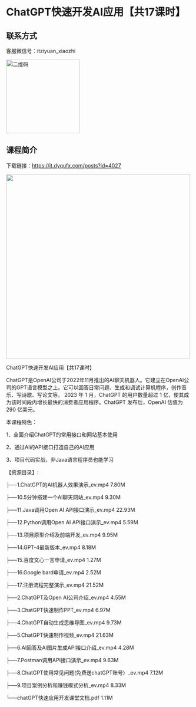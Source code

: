 # ChatGPT快速开发AI应用【共17课时】

## 联系方式

客服微信号：itziyuan_xiaozhi

<img src="https://ziyuanyun.oss-cn-guangzhou.aliyuncs.com/common/20240614073449/666b82192834a.jpg" width="200" height="200" alt="二维码">

## 课程简介

下载链接：https://it.dyqufx.com/posts?id=4027

<img src="https://ziyuanyun.oss-cn-guangzhou.aliyuncs.com/yun/20240515185552/664494b8d9048.jpg" width="500" alt="">

  ChatGPT快速开发AI应用【共17课时】



 ChatGPT是OpenAI公司于2022年11月推出的AI聊天机器人。它建立在OpenAI公司的GPT语言模型之上。它可以回答日常问题、生成和调试计算机程序，创作音乐、写诗歌、写论文等。 2023 年 1 月，ChatGPT 的用户数量超过 1 亿，使其成为该时间段内增长最快的消费者应用程序。ChatGPT 发布后，OpenAI 估值为290 亿美元。

 本课程特色：

 1、全面介绍ChatGPT的常用接口和网站基本使用

 2、通过AI的API接口打造自己的AI应用

 3、项目代码实战，非Java语言程序员也能学习

 【资源目录】:

 ├──1.ChatGPT的AI机器人效果演示_ev.mp4 7.80M

 ├──10.5分钟搭建一个AI聊天网站_ev.mp4 9.30M

 ├──11.Java调用Open AI API接口演示_ev.mp4 22.93M

 ├──12.Python调用Open AI API接口演示_ev.mp4 5.59M

 ├──13.项目原型介绍及前端开发_ev.mp4 9.95M

 ├──14.GPT-4最新版本_ev.mp4 8.18M

 ├──15.百度文心一言申请_ev.mp4 1.27M

 ├──16.Google bard申请_ev.mp4 2.52M

 ├──17.注册流程完整演示_ev.mp4 21.52M

 ├──2.ChatGPT及Open AI公司介绍_ev.mp4 4.55M

 ├──3.ChatGPT快速制作PPT_ev.mp4 6.97M

 ├──4.ChatGPT自动生成思维导图_ev.mp4 9.73M

 ├──5.ChatGPT快速制作视频_ev.mp4 21.63M

 ├──6.AI回答及AI图片生成API接口介绍_ev.mp4 4.28M

 ├──7.Postman调用API接口演示_ev.mp4 9.63M

 ├──8.ChatGPT使用常见问题(免费送chatGPT账号）_ev.mp4 7.12M

 ├──9.项目案例分析和赚钱模式分析_ev.mp4 8.33M

 └──chatGPT快速应用开发课堂文档.pdf 1.11M

  